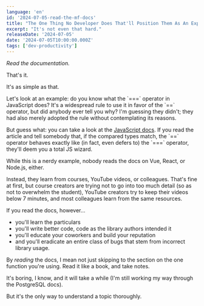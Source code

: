 ```yaml
---
language: 'en'
id: '2024-07-05-read-the-mf-docs'
title: "The One Thing No Developer Does That'll Position Them As An Expert and Triple the Quality of Their Code"
excerpt: "It's not even that hard."
releaseDate: '2024-07-05'
date: '2024-07-05T10:00:00.000Z'
tags: ['dev-productivity']
---
```


_Read the documentation._

That's it.

It's as simple as that.

Let's look at an example: do you know what the \`\=\=\=\` operator in JavaScript does? It's a widespread rule to use it in favor of the \`\=\=\` operator, but did anybody ever tell you why? I'm guessing they didn't; they had also merely adopted the rule without contemplating its reasons.

But guess what: you can take a look at the [JavaScript docs](https://tc39.es/ecma262/#sec-islooselyequal). If you read the article and tell somebody that, if the compared types match, the \`\=\=\` operator behaves exactly like (in fact, even defers to) the \`\=\=\=\` operator, they'll deem you a total JS wizard.

While this is a nerdy example, nobody reads the docs on Vue, React, or Node.js, either.

Instead, they learn from courses, YouTube videos, or colleagues. That's fine at first, but course creators are trying not to go into too much detail (so as not to overwhelm the student), YouTube creators try to keep their videos below 7 minutes, and most colleagues learn from the same resources.

If you read the docs, however...

- you'll learn the particulars
- you'll write better code, code as the library authors intended it
- you'll educate your coworkers and build your reputation
- and you'll eradicate an entire class of bugs that stem from incorrect library usage.

By _reading_ the docs, I mean not just skipping to the section on the one function you're using. Read it like a book, and take notes.

It's boring, I know, and it will take a while (I'm still working my way through the PostgreSQL docs).

But it's the only way to understand a topic thoroughly.

